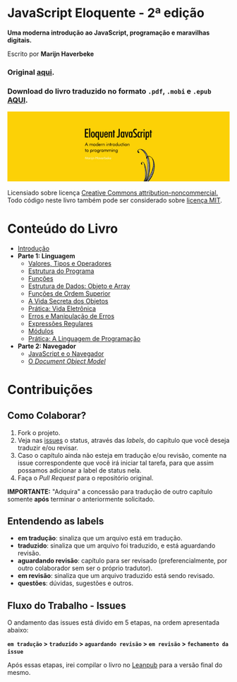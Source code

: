 # JavaScript Eloquente - 2ª edição

**Uma moderna introdução ao JavaScript, programação e maravilhas digitais.**

Escrito por **Marijn Haverbeke**



### Original [aqui](http://eloquentjavascript.net/2nd_edition/preview/).

### Download do livro traduzido no formato `.pdf`, `.mobi` e `.epub`  **[AQUI](https://leanpub.com/eloquentejavascript).** 

![JavaScript Eloquente](img/eloq-js.jpg)


Licensiado sobre licença [Creative Commons attribution-noncommercial.](http://creativecommons.org/licenses/by-nc/3.0/) Todo código neste livro também pode ser considerado sobre [licença MIT](http://opensource.org/licenses/MIT).

# Conteúdo do Livro

* [Introdução](https://github.com/eoop/eloquente-javascript/blob/master/chapters/00-introducao.md)
* **Parte 1: Linguagem**
	* [Valores, Tipos e Operadores](https://github.com/eoop/eloquente-javascript/blob/master/chapters/01-valores-tipos-operadores.md)
	* [Estrutura do Programa](https://github.com/eoop/eloquente-javascript/blob/master/chapters/02-estrutura-do-programa.md)
	* [Funções](https://github.com/eoop/eloquente-javascript/blob/master/chapters/03-funcoes.md)
	* [Estrutura de Dados: Objeto e Array](https://github.com/eoop/eloquente-javascript/blob/master/chapters/04-estruturas-de-dados.md)
	* [Funções de Ordem Superior](https://github.com/eoop/eloquente-javascript/blob/master/chapters/05-funcoes-de-ordem-superior.md)
	* [A Vida Secreta dos Objetos](https://github.com/eoop/eloquente-javascript/blob/master/chapters/06-a-vida-secreta-dos-objetos.md)
	* [Prática: Vida Eletrônica](https://github.com/eoop/eloquente-javascript/blob/master/chapters/07-pratica-vida-eletronica.md)
	* [Erros e Manipulação de Erros](https://github.com/eoop/eloquente-javascript/blob/master/chapters/08-erros-e-manipulacao-de-erros.md)
	* [Expressões Regulares](https://github.com/eoop/eloquente-javascript/blob/master/chapters/09-expressoes-regulares.md)
	* [Módulos](https://github.com/eoop/eloquente-javascript/blob/master/chapters/10-modulos.md)
	* [Prática: A Linguagem de Programação](https://github.com/eoop/eloquente-javascript/blob/master/chapters/11-pratica-linguagem-de-programacao.md)
* **Parte 2: Navegador**
	* [JavaScript e o Navegador](https://github.com/eoop/eloquente-javascript/blob/master/chapters/12-javascript-e-o-navegador.md)
	* [O *Document Object Model*](https://github.com/eoop/eloquente-javascript/blob/master/chapters/13-document-object-model.md)


# Contribuições

## Como Colaborar?

1. Fork o projeto.
2. Veja nas [issues](https://github.com/eoop/eloquente-javascript/issues?state=open) o status, através das *labels*, do capítulo que você deseja traduzir e/ou revisar.
3. Caso o capítulo ainda não esteja em tradução e/ou revisão, comente na issue correspondente que você irá iniciar tal tarefa, para que assim possamos adicionar a label de status nela.
4. Faça o *Pull Request* para o repositório original.

**IMPORTANTE:** "Adquira" a concessão para tradução de outro capítulo somente **após** terminar o anteriormente solicitado.

## Entendendo as labels

* **em tradução**: sinaliza que um arquivo está em tradução.
* **traduzido**: sinaliza que um arquivo foi traduzido, e está aguardando revisão.
* **aguardando revisão**: capítulo para ser revisado (preferencialmente, por outro colaborador sem ser o próprio tradutor).
* **em revisão**: sinaliza que um arquivo traduzido está sendo revisado.
* **questões**: dúvidas, sugestões e outros.

## Fluxo do Trabalho - Issues

O andamento das issues está divido em 5 etapas, na ordem apresentada abaixo:

**`em tradução` > `traduzido` > `aguardando revisão` > `em revisão` > `fechamento da issue`**

Após essas etapas, irei compilar o livro no [Leanpub](https://leanpub.com/eloquentejavascript) para a versão final do mesmo.
